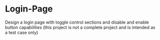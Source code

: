 # Login-Page
Design a login page with toggle control sections and disable and enable button capabilities (this project is not a complete project and is intended as a test case only)
